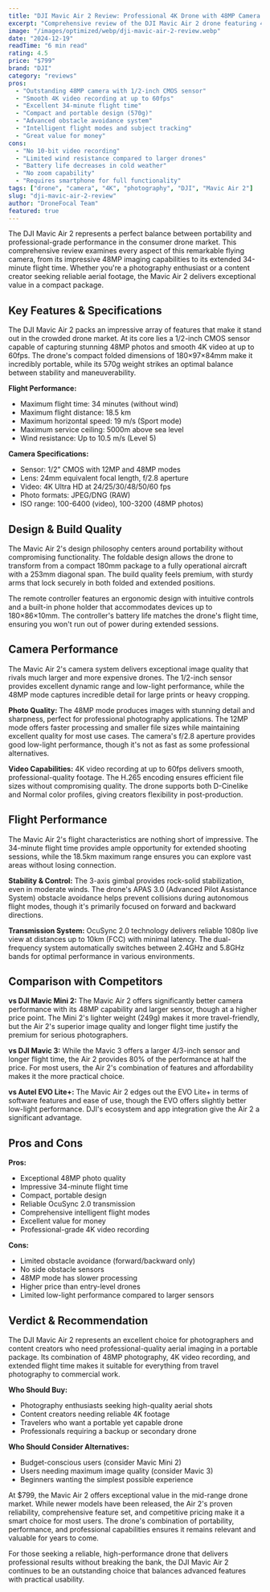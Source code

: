 ```yaml
---
title: "DJI Mavic Air 2 Review: Professional 4K Drone with 48MP Camera - Complete Analysis"
excerpt: "Comprehensive review of the DJI Mavic Air 2 drone featuring 48MP camera, 4K video recording, and 34-minute flight time. Discover if this portable powerhouse is worth your investment."
image: "/images/optimized/webp/dji-mavic-air-2-review.webp"
date: "2024-12-19"
readTime: "6 min read"
rating: 4.5
price: "$799"
brand: "DJI"
category: "reviews"
pros:
  - "Outstanding 48MP camera with 1/2-inch CMOS sensor"
  - "Smooth 4K video recording at up to 60fps"
  - "Excellent 34-minute flight time"
  - "Compact and portable design (570g)"
  - "Advanced obstacle avoidance system"
  - "Intelligent flight modes and subject tracking"
  - "Great value for money"
cons:
  - "No 10-bit video recording"
  - "Limited wind resistance compared to larger drones"
  - "Battery life decreases in cold weather"
  - "No zoom capability"
  - "Requires smartphone for full functionality"
tags: ["drone", "camera", "4K", "photography", "DJI", "Mavic Air 2"]
slug: "dji-mavic-air-2-review"
author: "DroneFocal Team"
featured: true
---
```


The DJI Mavic Air 2 represents a perfect balance between portability and professional-grade performance in the consumer drone market. This comprehensive review examines every aspect of this remarkable flying camera, from its impressive 48MP imaging capabilities to its extended 34-minute flight time. Whether you're a photography enthusiast or a content creator seeking reliable aerial footage, the Mavic Air 2 delivers exceptional value in a compact package.

## Key Features & Specifications

The DJI Mavic Air 2 packs an impressive array of features that make it stand out in the crowded drone market. At its core lies a 1/2-inch CMOS sensor capable of capturing stunning 48MP photos and smooth 4K video at up to 60fps. The drone's compact folded dimensions of 180×97×84mm make it incredibly portable, while its 570g weight strikes an optimal balance between stability and maneuverability.

**Flight Performance:**
- Maximum flight time: 34 minutes (without wind)
- Maximum flight distance: 18.5 km
- Maximum horizontal speed: 19 m/s (Sport mode)
- Maximum service ceiling: 5000m above sea level
- Wind resistance: Up to 10.5 m/s (Level 5)

**Camera Specifications:**
- Sensor: 1/2" CMOS with 12MP and 48MP modes
- Lens: 24mm equivalent focal length, f/2.8 aperture
- Video: 4K Ultra HD at 24/25/30/48/50/60 fps
- Photo formats: JPEG/DNG (RAW)
- ISO range: 100-6400 (video), 100-3200 (48MP photos)

## Design & Build Quality

The Mavic Air 2's design philosophy centers around portability without compromising functionality. The foldable design allows the drone to transform from a compact 180mm package to a fully operational aircraft with a 253mm diagonal span. The build quality feels premium, with sturdy arms that lock securely in both folded and extended positions.

The remote controller features an ergonomic design with intuitive controls and a built-in phone holder that accommodates devices up to 180×86×10mm. The controller's battery life matches the drone's flight time, ensuring you won't run out of power during extended sessions.

## Camera Performance

The Mavic Air 2's camera system delivers exceptional image quality that rivals much larger and more expensive drones. The 1/2-inch sensor provides excellent dynamic range and low-light performance, while the 48MP mode captures incredible detail for large prints or heavy cropping.

**Photo Quality:**
The 48MP mode produces images with stunning detail and sharpness, perfect for professional photography applications. The 12MP mode offers faster processing and smaller file sizes while maintaining excellent quality for most use cases. The camera's f/2.8 aperture provides good low-light performance, though it's not as fast as some professional alternatives.

**Video Capabilities:**
4K video recording at up to 60fps delivers smooth, professional-quality footage. The H.265 encoding ensures efficient file sizes without compromising quality. The drone supports both D-Cinelike and Normal color profiles, giving creators flexibility in post-production.

## Flight Performance

The Mavic Air 2's flight characteristics are nothing short of impressive. The 34-minute flight time provides ample opportunity for extended shooting sessions, while the 18.5km maximum range ensures you can explore vast areas without losing connection.

**Stability & Control:**
The 3-axis gimbal provides rock-solid stabilization, even in moderate winds. The drone's APAS 3.0 (Advanced Pilot Assistance System) obstacle avoidance helps prevent collisions during autonomous flight modes, though it's primarily focused on forward and backward directions.

**Transmission System:**
OcuSync 2.0 technology delivers reliable 1080p live view at distances up to 10km (FCC) with minimal latency. The dual-frequency system automatically switches between 2.4GHz and 5.8GHz bands for optimal performance in various environments.

## Comparison with Competitors

**vs DJI Mavic Mini 2:**
The Mavic Air 2 offers significantly better camera performance with its 48MP capability and larger sensor, though at a higher price point. The Mini 2's lighter weight (249g) makes it more travel-friendly, but the Air 2's superior image quality and longer flight time justify the premium for serious photographers.

**vs DJI Mavic 3:**
While the Mavic 3 offers a larger 4/3-inch sensor and longer flight time, the Air 2 provides 80% of the performance at half the price. For most users, the Air 2's combination of features and affordability makes it the more practical choice.

**vs Autel EVO Lite+:**
The Mavic Air 2 edges out the EVO Lite+ in terms of software features and ease of use, though the EVO offers slightly better low-light performance. DJI's ecosystem and app integration give the Air 2 a significant advantage.

## Pros and Cons

**Pros:**
- Exceptional 48MP photo quality
- Impressive 34-minute flight time
- Compact, portable design
- Reliable OcuSync 2.0 transmission
- Comprehensive intelligent flight modes
- Excellent value for money
- Professional-grade 4K video recording

**Cons:**
- Limited obstacle avoidance (forward/backward only)
- No side obstacle sensors
- 48MP mode has slower processing
- Higher price than entry-level drones
- Limited low-light performance compared to larger sensors

## Verdict & Recommendation

The DJI Mavic Air 2 represents an excellent choice for photographers and content creators who need professional-quality aerial imaging in a portable package. Its combination of 48MP photography, 4K video recording, and extended flight time makes it suitable for everything from travel photography to commercial work.

**Who Should Buy:**
- Photography enthusiasts seeking high-quality aerial shots
- Content creators needing reliable 4K footage
- Travelers who want a portable yet capable drone
- Professionals requiring a backup or secondary drone

**Who Should Consider Alternatives:**
- Budget-conscious users (consider Mavic Mini 2)
- Users needing maximum image quality (consider Mavic 3)
- Beginners wanting the simplest possible experience

At $799, the Mavic Air 2 offers exceptional value in the mid-range drone market. While newer models have been released, the Air 2's proven reliability, comprehensive feature set, and competitive pricing make it a smart choice for most users. The drone's combination of portability, performance, and professional capabilities ensures it remains relevant and valuable for years to come.

For those seeking a reliable, high-performance drone that delivers professional results without breaking the bank, the DJI Mavic Air 2 continues to be an outstanding choice that balances advanced features with practical usability.
